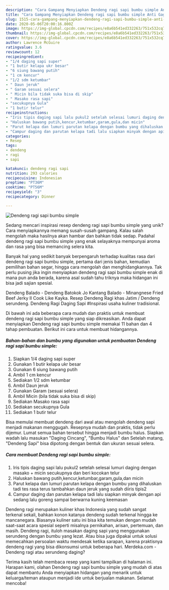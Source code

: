 ```yaml
---
description: "Cara Gampang Menyiapkan Dendeng ragi sapi bumbu simple Anti Gagal"
title: "Cara Gampang Menyiapkan Dendeng ragi sapi bumbu simple Anti Gagal"
slug: 1515-cara-gampang-menyiapkan-dendeng-ragi-sapi-bumbu-simple-anti-gagal
date: 2020-05-06T20:00:16.800Z
image: https://img-global.cpcdn.com/recipes/e8a6b541ed332263/751x532cq70/dendeng-ragi-sapi-bumbu-simple-foto-resep-utama.jpg
thumbnail: https://img-global.cpcdn.com/recipes/e8a6b541ed332263/751x532cq70/dendeng-ragi-sapi-bumbu-simple-foto-resep-utama.jpg
cover: https://img-global.cpcdn.com/recipes/e8a6b541ed332263/751x532cq70/dendeng-ragi-sapi-bumbu-simple-foto-resep-utama.jpg
author: Lawrence McGuire
ratingvalue: 3.6
reviewcount: 12
recipeingredient:
- "1/4 daging sapi super"
- "1 butir kelapa ukr besar"
- "6 siung bawang putih"
- "1 cm kencur"
- "1/2 sdm ketumbar"
- " Daun jeruk"
- " Garam sesuai selera"
- " Micin bila tidak suka bisa di skip"
- " Masako rasa sapi"
- "secukupnya Gula"
- "1 butir telur"
recipeinstructions:
- "Iris tipis daging sapi lalu pukul2 setelah selesai lumuri daging dengan masako + micin secukupnya dan beri kocokan telur"
- "Haluskan bawang putih,kencur,ketumbar,garam,gula,dan micin"
- "Parut kelapa dan lumuri parutan kelapa dengan bumbu yang dihaluskan tadi tes rasa terus tambahkan daun jeruk yang sudah diiris tipis2"
- "Campur daging dan parutan kelapa tadi lalu siapkan minyak dengan api sedang lalu goreng sampai berwarna kuning keemasan"
categories:
- Resep
tags:
- dendeng
- ragi
- sapi

katakunci: dendeng ragi sapi 
nutrition: 293 calories
recipecuisine: Indonesian
preptime: "PT36M"
cooktime: "PT56M"
recipeyield: "3"
recipecategory: Dinner

---
```



![Dendeng ragi sapi bumbu simple](https://img-global.cpcdn.com/recipes/e8a6b541ed332263/751x532cq70/dendeng-ragi-sapi-bumbu-simple-foto-resep-utama.jpg)

Sedang mencari inspirasi resep dendeng ragi sapi bumbu simple yang unik? Cara menyiapkannya memang susah-susah gampang. Kalau salah mengolah maka hasilnya akan hambar dan bahkan tidak sedap. Padahal dendeng ragi sapi bumbu simple yang enak selayaknya mempunyai aroma dan rasa yang bisa memancing selera kita.

Banyak hal yang sedikit banyak berpengaruh terhadap kualitas rasa dari dendeng ragi sapi bumbu simple, pertama dari jenis bahan, kemudian pemilihan bahan segar, hingga cara mengolah dan menghidangkannya. Tak perlu pusing jika ingin menyiapkan dendeng ragi sapi bumbu simple enak di mana pun anda berada, karena asal sudah tahu triknya maka hidangan ini bisa jadi sajian spesial.

Dendeng Balado - Dendeng Batokok Jo Kantang Balado - Minangnese Fried Beef Jerky II Cook Like Kayka. Resep Dendeng Ragi khas Jatim / Dendeng serundeng. Dendeng Ragi Daging Sapi #Inspirasi usaha kuliner tradisional.


Di bawah ini ada beberapa cara mudah dan praktis untuk membuat dendeng ragi sapi bumbu simple yang siap dikreasikan. Anda dapat menyiapkan Dendeng ragi sapi bumbu simple memakai 11 bahan dan 4 tahap pembuatan. Berikut ini cara untuk membuat hidangannya.

<!--inarticleads1-->

##### Bahan-bahan dan bumbu yang digunakan untuk pembuatan Dendeng ragi sapi bumbu simple:

1. Siapkan 1/4 daging sapi super
1. Gunakan 1 butir kelapa ukr besar
1. Gunakan 6 siung bawang putih
1. Ambil 1 cm kencur
1. Sediakan 1/2 sdm ketumbar
1. Ambil  Daun jeruk
1. Gunakan  Garam (sesuai selera)
1. Ambil  Micin (bila tidak suka bisa di skip)
1. Sediakan  Masako rasa sapi
1. Sediakan secukupnya Gula
1. Sediakan 1 butir telur


Bisa memulai membuat dendeng dari awal atau mengolah dendeng sapi menjadi makanan menggugah. Resepnya mudah dan praktis, tidak perlu dijemur. Lumat semua bahan tersebut hingga menjadi bumbu halus. Siapkan wadah lalu masukan &#34;Daging Cincang&#34;, &#34;Bumbu Halus&#34; dan Setelah matang, &#34;Dendeng Sapi&#34; bisa dipotong dengan bentuk dan ukuran sesuai selera. 

<!--inarticleads2-->

##### Cara membuat Dendeng ragi sapi bumbu simple:

1. Iris tipis daging sapi lalu pukul2 setelah selesai lumuri daging dengan masako + micin secukupnya dan beri kocokan telur
1. Haluskan bawang putih,kencur,ketumbar,garam,gula,dan micin
1. Parut kelapa dan lumuri parutan kelapa dengan bumbu yang dihaluskan tadi tes rasa terus tambahkan daun jeruk yang sudah diiris tipis2
1. Campur daging dan parutan kelapa tadi lalu siapkan minyak dengan api sedang lalu goreng sampai berwarna kuning keemasan


Dendeng ragi merupakan kuliner khas Indonesia yang sudah sangat terkenal sekali, bahkan konon katanya dendeng sudah terkenal hingga ke mancanegara. Biasanya kuliner satu ini bisa kita temukan dengan mudah saat-saat acara spesial seperti misalnya pernikahan, arisan, pertemuan, dan masih. Dendeng ragi, ituloh masakan daging sapi yang menggunakan serundeng dengan bumbu yang lezat. Atau bisa juga dipakai untuk solusi memecahkan persoalan waktu mendesak ketika sarapan, karena praktisnya dendeng ragi yang bisa dikonsumsi untuk beberapa hari. Merdeka.com - Dendeng ragi atau serundeng daging? 

Terima kasih telah membaca resep yang kami tampilkan di halaman ini. Harapan kami, olahan Dendeng ragi sapi bumbu simple yang mudah di atas dapat membantu Anda menyiapkan hidangan yang menarik untuk keluarga/teman ataupun menjadi ide untuk berjualan makanan. Selamat mencoba!
